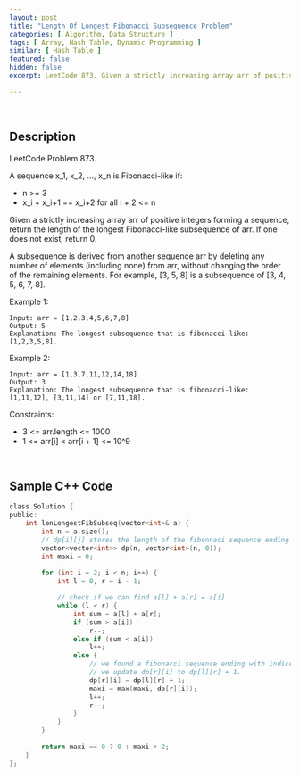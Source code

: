 ```yaml
---
layout: post
title: "Length Of Longest Fibonacci Subsequence Problem"
categories: [ Algorithm, Data Structure ]
tags: [ Array, Hash Table, Dynamic Programming ]
similar: [ Hash Table ]
featured: false
hidden: false
excerpt: LeetCode 873. Given a strictly increasing array arr of positive integers forming a sequence, return the length of the longest Fibonacci-like subsequence of arr.

---
```


<br />

## Description

LeetCode Problem 873.

A sequence x_1, x_2, ..., x_n is Fibonacci-like if:
* n >= 3
* x_i + x_i+1 == x_i+2 for all i + 2 <= n

Given a strictly increasing array arr of positive integers forming a sequence, return the length of the longest Fibonacci-like subsequence of arr. If one does not exist, return 0.

A subsequence is derived from another sequence arr by deleting any number of elements (including none) from arr, without changing the order of the remaining elements. For example, [3, 5, 8] is a subsequence of [3, 4, 5, 6, 7, 8].

Example 1:
```
Input: arr = [1,2,3,4,5,6,7,8]
Output: 5
Explanation: The longest subsequence that is fibonacci-like: [1,2,3,5,8].
```

Example 2:
```
Input: arr = [1,3,7,11,12,14,18]
Output: 3
Explanation: The longest subsequence that is fibonacci-like: [1,11,12], [3,11,14] or [7,11,18].
```

Constraints:
* 3 <= arr.length <= 1000
* 1 <= arr[i] < arr[i + 1] <= 10^9

<br />

## Sample C++ Code


```c
class Solution {
public:
    int lenLongestFibSubseq(vector<int>& a) {
        int n = a.size();
        // dp[i][j] stores the length of the fibonnaci sequence ending with i, j.
        vector<vector<int>> dp(n, vector<int>(n, 0));
        int maxi = 0;
        
        for (int i = 2; i < n; i++) {
            int l = 0, r = i - 1;

            // check if we can find a[l] + a[r] = a[i]
            while (l < r) {
                int sum = a[l] + a[r];
                if (sum > a[i]) 
                    r--;
                else if (sum < a[i]) 
                    l++;
                else {
                    // we found a fibonacci sequence ending with indices r and i.
                    // we update dp[r][i] to dp[l][r] + 1.
                    dp[r][i] = dp[l][r] + 1;
                    maxi = max(maxi, dp[r][i]);
                    l++;
                    r--;
                }
            }
        }
        
        return maxi == 0 ? 0 : maxi + 2;
    }
};
```



